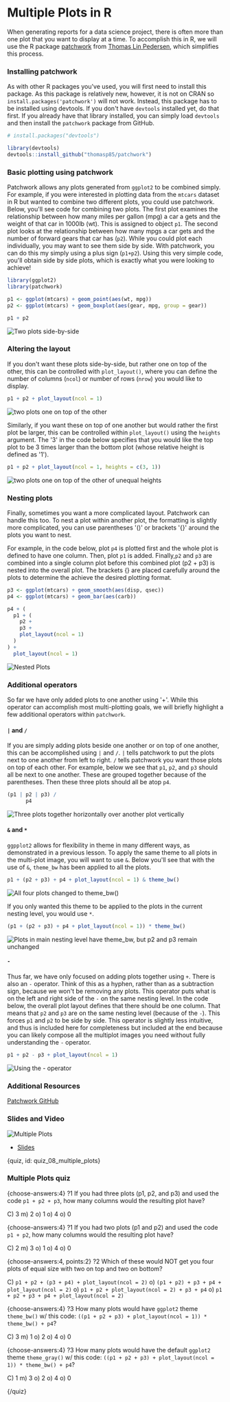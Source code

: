 # Multiple Plots in R

When generating reports for a data science project, there is often more than one plot that you want to display at a time. To accomplish this in R, we will use the R package [patchwork](https://github.com/thomasp85/patchwork) from [Thomas Lin Pedersen](https://www.data-imaginist.com/), which simplifies this process. 

### Installing patchwork

As with other R packages you've used, you will first need to install this package. As this package is relatively new, however, it is not on CRAN so `install.packages('patchwork')` will not work. Instead, this package has to be installed using devtools. If you don't have `devtools` installed yet, do that first. If you already have that library installed, you can simply load `devtools` and then install the `patchwork` package from GitHub.

```r
# install.packages("devtools")

library(devtools)
devtools::install_github("thomasp85/patchwork")
```

### Basic plotting using patchwork

Patchwork allows any plots generated from `ggplot2` to be combined simply. For example, if you were interested in plotting data from the `mtcars` dataset in R but wanted to combine two different plots, you could use patchwork. Below, you'll see code for combining two plots. The first plot examines the relationship between how many miles per gallon (mpg) a car a gets and the weight of that car in 1000lb (wt). This is assigned to object `p1`. The second plot looks at the relationship between how many mpgs a car gets and the number of forward gears that car has (`p2`). While you could plot each individually, you may want to see them side by side. With patchwork, you can do this my simply using a plus sign (`p1+p2`). Using this very simple code, you'll obtain side by side plots, which is exactly what you were looking to achieve! 

```r
library(ggplot2)
library(patchwork)

p1 <- ggplot(mtcars) + geom_point(aes(wt, mpg))
p2 <- ggplot(mtcars) + geom_boxplot(aes(gear, mpg, group = gear))

p1 + p2
```

![Two plots side-by-side](images/08_multiple_plots/08_dataviz_multiple_plots-1.png)

### Altering the layout

If you don't want these plots side-by-side, but rather one on top of the other, this can be controlled with `plot_layout()`, where you can define the number of columns (`ncol`) or number of rows (`nrow`) you would like to display.

```r
p1 + p2 + plot_layout(ncol = 1)
```

![two plots one on top of the other](images/08_multiple_plots/08_dataviz_multiple_plots-2.png)

Similarly, if you want these on top of one another but would rather the first plot be larger, this can be controlled within `plot_layout()` using the `heights` argument. The '3' in the code below specifies that you would like the top plot to be 3 times larger than the bottom plot (whose relative height is defined as '1').

```r
p1 + p2 + plot_layout(ncol = 1, heights = c(3, 1))
```

![two plots one on top of the other of unequal heights](images/08_multiple_plots/08_dataviz_multiple_plots-3.png)

### Nesting plots

Finally, sometimes you want a more complicated layout. Patchwork can handle this too. To nest a plot within another plot, the formatting is slightly more complicated, you can use parentheses '()' or brackets '{}' around the plots you want to nest. 

For example, in the code below, plot `p4` is plotted first and the whole plot is defined to have one column. Then, plot `p1` is added. Finally,`p2` and `p3` are combined into a single column plot before this combined plot (p2 + p3) is nested into the overall plot. The brackets {} are placed carefully around the plots to determine the achieve the desired plotting format.


```r
p3 <- ggplot(mtcars) + geom_smooth(aes(disp, qsec))
p4 <- ggplot(mtcars) + geom_bar(aes(carb))

p4 + (
  p1 + (
    p2 +
    p3 +
    plot_layout(ncol = 1)
  )
) +
  plot_layout(ncol = 1)
```

![Nested Plots](images/08_multiple_plots/08_dataviz_multiple_plots-4.png)


### Additional operators 

So far we have only added plots to one another using '+'. While this operator can accomplish most multi-plotting goals, we will briefly highlight a few additional operators within `patchwork`.

#### `|` and `/`

If you are simply adding plots beside one another or on top of one another, this can be accomplished using `|` and `/`. `|` tells patchwork to put the plots next to one another from left to right. `/` tells patchwork you want those plots on top of each other. For example, below we see that `p1`, `p2`, and `p3` should all be next to one another. These are grouped together because of the parentheses. Then these three plots should all be atop `p4`.

```r
(p1 | p2 | p3) /
      p4
```

![Three plots together horizontally over another plot vertically](images/08_multiple_plots/08_dataviz_multiple_plots-5.png)

#### `&` and `*`

`ggpplot2` allows for flexibility in theme in many different ways, as demonstrated in a previous lesson. To apply the same theme to all plots in the multi-plot image, you will want to use `&`. Below you'll see that with the use of `&`, `theme_bw` has been applied to all the plots.

```r
p1 + (p2 + p3) + p4 + plot_layout(ncol = 1) & theme_bw()
```

![All four plots changed to theme_bw()](images/08_multiple_plots/08_dataviz_multiple_plots-6.png)

If you only wanted this theme to be applied to the plots in the current nesting level, you would use `*`.

```r
(p1 + (p2 + p3) + p4 + plot_layout(ncol = 1)) * theme_bw()
```

![Plots in main nesting level have theme_bw, but p2 and p3 remain unchanged](images/08_multiple_plots/08_dataviz_multiple_plots-7.png)

#### `-`

Thus far, we have only focused on adding plots together using `+`. There is also an `-` operator. Think of this as a hyphen, rather than as a subtraction sign, because we won't be removing any plots. This operator puts what is on the left and right side of the `-` on the same nesting level. In the code below, the overall plot layout defines that there should be one column. That means that `p2` and `p3` are on the same nesting level (because of the `-`). This forces `p1` and `p2` to be side by side. This operator is slightly less intuitive, and thus is included here for completeness but included at the end because you can likely compose all the multiplot images you need without fully understanding the `-` operator.

```r
p1 + p2 - p3 + plot_layout(ncol = 1)
```

![Using the - operator](images/08_multiple_plots/08_dataviz_multiple_plots-8.png)

### Additional Resources
[Patchwork GitHub](https://github.com/thomasp85/patchwork)

### Slides and Video

![Multiple Plots](https://www.youtube.com/watch?v=aosPI1awdVE)

* [Slides](https://docs.google.com/presentation/d/1pSJw_6hCq7iQOtpwwd76PSdlqAir9xkmWp44dYwr9CI/edit?usp=sharing)


{quiz, id: quiz_08_multiple_plots}

### Multiple Plots quiz

{choose-answers:4}
?1 If you had three plots (p1, p2, and p3) and used the code `p1 + p2 + p3`, how many columns would the resulting plot have?

C) 3
m) 2
o) 1
o) 4
o) 0

{choose-answers:4}
?1 If you had two plots (p1 and p2) and used the code `p1 + p2`, how many columns would the resulting plot have?

C) 2
m) 3
o) 1
o) 4
o) 0

{choose-answers:4, points:2}
?2 Which of these would NOT get you four plots of equal size with two on top and two on bottom?

C) `p1 + p2 + (p3 + p4) + plot_layout(ncol = 2)`
o) `(p1 + p2) + p3 + p4 + plot_layout(ncol = 2)`
o) `p1 + p2 + plot_layout(ncol = 2) + p3 + p4`
o) `p1 + p2 + p3 + p4 + plot_layout(ncol = 2)`


{choose-answers:4}
?3 How many plots would have `ggplot2` theme `theme_bw()` w/ this code: `((p1 + p2 + p3) + plot_layout(ncol = 1)) * theme_bw() + p4`? 

C) 3
m) 1
o) 2 
o) 4
o) 0

{choose-answers:4}
?3 How many plots would have the default `ggplot2` theme `theme_gray()` w/ this code: `((p1 + p2 + p3) + plot_layout(ncol = 1)) * theme_bw() + p4`? 

C) 1
m) 3
o) 2 
o) 4
o) 0

{/quiz}
